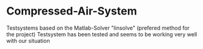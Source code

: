 # Compressed-Air-System

Testsystems based on the Matlab-Solver "linsolve"
(prefered method for the project)
Testsystem has been tested and seems to be working very well with our situation


